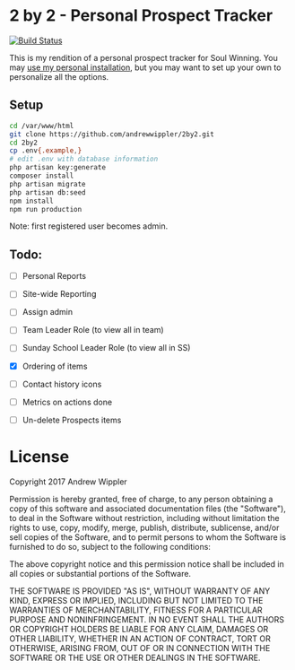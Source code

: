 # 2 by 2 - Personal Prospect Tracker
[![Build Status](https://travis-ci.org/andrewwippler/2by2.svg?branch=master)](https://travis-ci.org/andrewwippler/2by2)

This is my rendition of a personal prospect tracker for Soul Winning. You may [use my personal installation](https://2by2.andrewwippler.com), but you may want to set up your own to personalize all the options.

## Setup

```bash
cd /var/www/html
git clone https://github.com/andrewwippler/2by2.git
cd 2by2
cp .env{.example,}
# edit .env with database information
php artisan key:generate
composer install
php artisan migrate
php artisan db:seed
npm install
npm run production
```

Note: first registered user becomes admin.

## Todo:

- [ ] Personal Reports
- [ ] Site-wide Reporting
- [ ] Assign admin
- [ ] Team Leader Role (to view all in team)
- [ ] Sunday School Leader Role (to view all in SS)
- [X] Ordering of items
- [ ] Contact history icons
- [ ] Metrics on actions done
- [ ] Un-delete Prospects items


# License

Copyright 2017 Andrew Wippler

Permission is hereby granted, free of charge, to any person obtaining a copy of this software and associated documentation files (the "Software"), to deal in the Software without restriction, including without limitation the rights to use, copy, modify, merge, publish, distribute, sublicense, and/or sell copies of the Software, and to permit persons to whom the Software is furnished to do so, subject to the following conditions:

The above copyright notice and this permission notice shall be included in all copies or substantial portions of the Software.

THE SOFTWARE IS PROVIDED "AS IS", WITHOUT WARRANTY OF ANY KIND, EXPRESS OR IMPLIED, INCLUDING BUT NOT LIMITED TO THE WARRANTIES OF MERCHANTABILITY, FITNESS FOR A PARTICULAR PURPOSE AND NONINFRINGEMENT. IN NO EVENT SHALL THE AUTHORS OR COPYRIGHT HOLDERS BE LIABLE FOR ANY CLAIM, DAMAGES OR OTHER LIABILITY, WHETHER IN AN ACTION OF CONTRACT, TORT OR OTHERWISE, ARISING FROM, OUT OF OR IN CONNECTION WITH THE SOFTWARE OR THE USE OR OTHER DEALINGS IN THE SOFTWARE.
